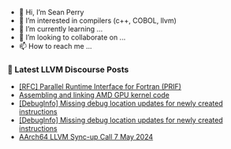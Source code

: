 - 👋 Hi, I’m Sean Perry
- 👀 I’m interested in compilers (c++, COBOL, llvm)
- 🌱 I’m currently learning ...
- 💞️ I’m looking to collaborate on ...
- 📫 How to reach me ...

<!---
s66perry/s66perry is a ✨ special ✨ repository because its `README.md` (this file) appears on your GitHub profile.
You can click the Preview link to take a look at your changes.
--->
### 📕 Latest LLVM Discourse Posts

<!-- DISCOURSE-LLVM:START -->
- [[RFC] Parallel Runtime Interface for Fortran &lpar;PRIF&rpar;](https://discourse.llvm.org/t/rfc-parallel-runtime-interface-for-fortran-prif/75801#post_5)
- [Assembling and linking AMD GPU kernel code](https://discourse.llvm.org/t/assembling-and-linking-amd-gpu-kernel-code/78760#post_6)
- [[DebugInfo] Missing debug location updates for newly created instructions](https://discourse.llvm.org/t/debuginfo-missing-debug-location-updates-for-newly-created-instructions/78831#post_5)
- [[DebugInfo] Missing debug location updates for newly created instructions](https://discourse.llvm.org/t/debuginfo-missing-debug-location-updates-for-newly-created-instructions/78831#post_4)
- [AArch64 LLVM Sync-up Call 7 May 2024](https://discourse.llvm.org/t/aarch64-llvm-sync-up-call-7-may-2024/78806#post_3)
<!-- DISCOURSE-LLVM:END -->
